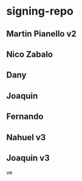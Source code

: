 
# signing-repo
## Martin Pianello v2
## Nico Zabalo
## Dany
## Joaquin
## Fernando
## Nahuel v3
## Joaquin v3
ve
